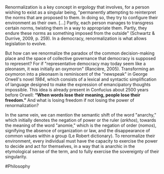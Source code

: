 Renormalization is a key concept in ergology that involves, for a person wishing to exist as a singular being, "permanently attempting to reinterpret the norms that are proposed to them. In doing so, they try to configure their environment as their own. [...] Partly, each person manages to transgress certain norms, twisting them in a way to appropriate them. Partly, they endure these norms as something imposed from the outside" (Schwartz & Durrive, 2009, p. 259). In a democracy, renormalization is what allows legislation to evolve.

But how can we renormalize the paradox of the common decision-making place and the space of collective governance that democracy is supposed to represent? For if "representative democracy may today seem like a pleonasm, it was initially an oxymoron" (Rancière, 2005). Transforming an oxymoron into a pleonasm is reminiscent of the "newspeak" in George Orwell's novel _1984_, which consists of a lexical and syntactic simplification of language designed to make the expression of emancipatory thoughts impossible. This idea is already present in Confucius about 2500 years before Orwell: **“When words lose their meaning, people lose their freedom.”** And what is losing freedom if not losing the power of renormalization?

In the same vein, we can mention the semantic shift of the word "anarchy," which initially denotes the negation of power or the ruler (_arkhos_), towards the meaning of the word "anomie," which is the negation of order (_nomos_), signifying the absence of organization or law, and the disappearance of common values within a group (Le Robert dictionary). To renormalize their environment, every individual must have the capacity to exercise the power to decide and act for themselves, in a way that is anarchic in the etymological sense of the term, and to fully exercise the sovereignty of their singularity.

#Philosophy